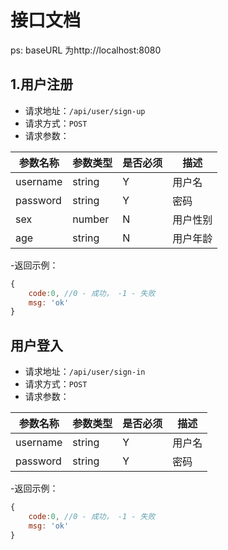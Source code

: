 # 接口文档
ps: baseURL 为http://localhost:8080
## 1.用户注册
- 请求地址：`/api/user/sign-up`
- 请求方式：`POST`
- 请求参数：

| 参数名称 | 参数类型 | 是否必须|描述|
| ----- |----- | ---- |------|
| username | string | Y|用户名|
| password | string | Y|密码|
| sex | number | N|用户性别|
| age | string | N|用户年龄|
-返回示例：
```js
{
    code:0, //0 - 成功， -1 - 失败
    msg: 'ok'
}
```
## 用户登入
- 请求地址：`/api/user/sign-in`
- 请求方式：`POST`
- 请求参数：

| 参数名称 | 参数类型 | 是否必须|描述|
| ----- |----- | ---- |------|
| username | string | Y|用户名|
| password | string | Y|密码|

-返回示例：
```js
{
    code:0, //0 - 成功， -1 - 失败
    msg: 'ok'
}
```